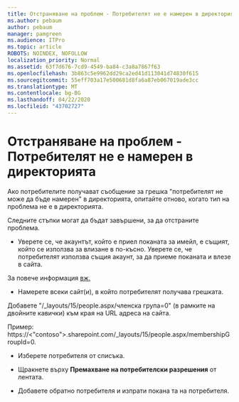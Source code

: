 ```yaml
---
title: Отстраняване на проблем - Потребителят не е намерен в директорията
ms.author: pebaum
author: pebaum
manager: pamgreen
ms.audience: ITPro
ms.topic: article
ROBOTS: NOINDEX, NOFOLLOW
localization_priority: Normal
ms.assetid: 63f7d676-7cd9-4549-ba84-c3a8a7867f63
ms.openlocfilehash: 3b863c5e9962dd29ca2ed41d113041d74830f615
ms.sourcegitcommit: 55eff703a17e500681d8fa6a87eb067019ade3cc
ms.translationtype: MT
ms.contentlocale: bg-BG
ms.lasthandoff: 04/22/2020
ms.locfileid: "43702727"
---
```

# <a name="troubleshoot-issue---user-not-found-in-directory"></a>Отстраняване на проблем - Потребителят не е намерен в директорията

Ако потребителите получават съобщение за грешка "потребителят не може да бъде намерен" в директорията, опитайте отново, когато тип на проблема не е в директорията.

Следните стъпки могат да бъдат завършени, за да отстраните проблема.

- Уверете се, че акаунтът, който е приел поканата за имейл, е същият, който се използва за влизане в по-късно. Уверете се, че потребителят използва същия акаунт, за да приеме поканата и влезе в сайта. 

За повече информация [вж.</a> ](https://support.microsoft.com/help/12407/microsoft-account-how-to-manage-aliases) 

- Намерете всеки сайт(и), в който потребителят получава грешката. 

Добавете "/_layouts/15/people.aspx/членска група=0" (в рамките на двойните кавички) към края на URL адреса на сайта. 

Пример: https://<"contoso">.sharepoint.com/_layouts/15/people.aspx/membershipGroupId=0.

- Изберете потребителя от списъка.

- Щракнете върху **Премахване на потребителски разрешения** от лентата. 
-  Добавете обратно потребителя и изпрати покана та на потребителя.

